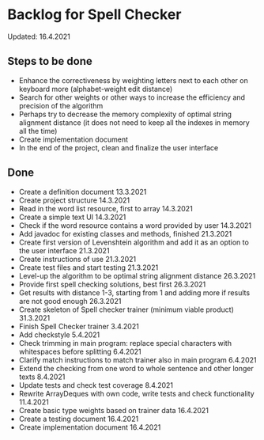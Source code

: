 # Backlog for Spell Checker

Updated: 16.4.2021

## Steps to be done

* Enhance the correctiveness by weighting letters next to each other on keyboard more (alphabet-weight edit distance)
* Search for other weights or other ways to increase the efficiency and precision of the algorithm
* Perhaps try to decrease the memory complexity of optimal string alignment distance (it does not need to keep all the indexes in memory all the time)
* Create implementation document
* In the end of the project, clean and finalize the user interface

## Done

* Create a definition document 13.3.2021
* Create project structure 14.3.2021
* Read in the word list resource, first to array 14.3.2021
* Create a simple text UI 14.3.2021
* Check if the word resource contains a word provided by user 14.3.2021
* Add javadoc for existing classes and methods, finished 21.3.2021
* Create first version of Levenshtein algorithm and add it as an option to the user interface 21.3.2021
* Create instructions of use 21.3.2021
* Create test files and start testing 21.3.2021
* Level-up the algorithm to be optimal string alignment distance 26.3.2021
* Provide first spell checking solutions, best first 26.3.2021
* Get results with distance 1-3, starting from 1 and adding more if results are not good enough 26.3.2021
* Create skeleton of Spell checker trainer (minimum viable product) 31.3.2021
* Finish Spell Checker trainer 3.4.2021
* Add checkstyle 5.4.2021
* Check trimming in main program: replace special characters with whitespaces before splitting 6.4.2021
* Clarify match instructions to match trainer also in main program 6.4.2021
* Extend the checking from one word to whole sentence and other longer texts 8.4.2021
* Update tests and check test coverage 8.4.2021
* Rewrite ArrayDeques with own code, write tests and check functionality 11.4.2021
* Create basic type weights based on trainer data 16.4.2021
* Create a testing document 16.4.2021
* Create implementation document 16.4.2021
